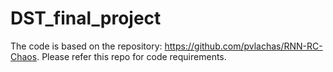 # DST_final_project
The code is based on the repository: https://github.com/pvlachas/RNN-RC-Chaos. Please refer this repo for code requirements.
